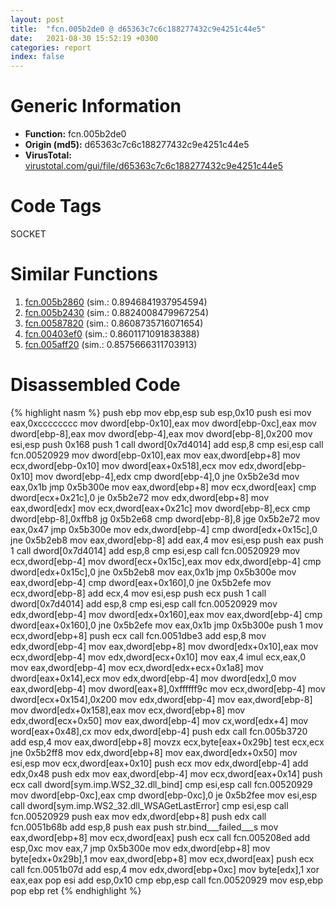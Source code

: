 ```yaml
---
layout: post
title:  "fcn.005b2de0 @ d65363c7c6c188277432c9e4251c44e5"
date:   2021-08-30 15:52:19 +0300
categories: report
index: false
---
```


# Generic Information
- **Function:** fcn.005b2de0
- **Origin (md5):** d65363c7c6c188277432c9e4251c44e5
- **VirusTotal:** [virustotal.com/gui/file/d65363c7c6c188277432c9e4251c44e5][virustotal_ref]

# Code Tags
<span class="tag" id="SOCKET">SOCKET</span>


# Similar Functions

1. [fcn.005b2860][similar_1_ref] (sim.: 0.8946841937954594)
2. [fcn.005b2430][similar_2_ref] (sim.: 0.8824008479967254)
3. [fcn.00587820][similar_3_ref] (sim.: 0.8608735716071654)
4. [fcn.00403ef0][similar_4_ref] (sim.: 0.8601171091838388)
5. [fcn.005aff20][similar_5_ref] (sim.: 0.8575666311703913)


# Disassembled Code

{% highlight nasm %}
push ebp
mov ebp,esp
sub esp,0x10
push esi
mov eax,0xcccccccc
mov dword[ebp-0x10],eax
mov dword[ebp-0xc],eax
mov dword[ebp-8],eax
mov dword[ebp-4],eax
mov dword[ebp-8],0x200
mov esi,esp
push 0x168
push 1
call dword[0x7d4014]
add esp,8
cmp esi,esp
call fcn.00520929
mov dword[ebp-0x10],eax
mov eax,dword[ebp+8]
mov ecx,dword[ebp-0x10]
mov dword[eax+0x518],ecx
mov edx,dword[ebp-0x10]
mov dword[ebp-4],edx
cmp dword[ebp-4],0
jne 0x5b2e3d
mov eax,0x1b
jmp 0x5b300e
mov eax,dword[ebp+8]
mov ecx,dword[eax]
cmp dword[ecx+0x21c],0
je 0x5b2e72
mov edx,dword[ebp+8]
mov eax,dword[edx]
mov ecx,dword[eax+0x21c]
mov dword[ebp-8],ecx
cmp dword[ebp-8],0xffb8
jg 0x5b2e68
cmp dword[ebp-8],8
jge 0x5b2e72
mov eax,0x47
jmp 0x5b300e
mov edx,dword[ebp-4]
cmp dword[edx+0x15c],0
jne 0x5b2eb8
mov eax,dword[ebp-8]
add eax,4
mov esi,esp
push eax
push 1
call dword[0x7d4014]
add esp,8
cmp esi,esp
call fcn.00520929
mov ecx,dword[ebp-4]
mov dword[ecx+0x15c],eax
mov edx,dword[ebp-4]
cmp dword[edx+0x15c],0
jne 0x5b2eb8
mov eax,0x1b
jmp 0x5b300e
mov eax,dword[ebp-4]
cmp dword[eax+0x160],0
jne 0x5b2efe
mov ecx,dword[ebp-8]
add ecx,4
mov esi,esp
push ecx
push 1
call dword[0x7d4014]
add esp,8
cmp esi,esp
call fcn.00520929
mov edx,dword[ebp-4]
mov dword[edx+0x160],eax
mov eax,dword[ebp-4]
cmp dword[eax+0x160],0
jne 0x5b2efe
mov eax,0x1b
jmp 0x5b300e
push 1
mov ecx,dword[ebp+8]
push ecx
call fcn.0051dbe3
add esp,8
mov edx,dword[ebp-4]
mov eax,dword[ebp+8]
mov dword[edx+0x10],eax
mov ecx,dword[ebp-4]
mov edx,dword[ecx+0x10]
mov eax,4
imul ecx,eax,0
mov eax,dword[ebp-4]
mov ecx,dword[edx+ecx+0x1a8]
mov dword[eax+0x14],ecx
mov edx,dword[ebp-4]
mov dword[edx],0
mov eax,dword[ebp-4]
mov dword[eax+8],0xffffff9c
mov ecx,dword[ebp-4]
mov dword[ecx+0x154],0x200
mov edx,dword[ebp-4]
mov eax,dword[ebp-8]
mov dword[edx+0x158],eax
mov ecx,dword[ebp+8]
mov edx,dword[ecx+0x50]
mov eax,dword[ebp-4]
mov cx,word[edx+4]
mov word[eax+0x48],cx
mov edx,dword[ebp-4]
push edx
call fcn.005b3720
add esp,4
mov eax,dword[ebp+8]
movzx ecx,byte[eax+0x29b]
test ecx,ecx
jne 0x5b2ff8
mov edx,dword[ebp+8]
mov eax,dword[edx+0x50]
mov esi,esp
mov ecx,dword[eax+0x10]
push ecx
mov edx,dword[ebp-4]
add edx,0x48
push edx
mov eax,dword[ebp-4]
mov ecx,dword[eax+0x14]
push ecx
call dword[sym.imp.WS2_32.dll_bind]
cmp esi,esp
call fcn.00520929
mov dword[ebp-0xc],eax
cmp dword[ebp-0xc],0
je 0x5b2fee
mov esi,esp
call dword[sym.imp.WS2_32.dll_WSAGetLastError]
cmp esi,esp
call fcn.00520929
push eax
mov edx,dword[ebp+8]
push edx
call fcn.0051b68b
add esp,8
push eax
push str.bind___failed___s
mov eax,dword[ebp+8]
mov ecx,dword[eax]
push ecx
call fcn.005208ed
add esp,0xc
mov eax,7
jmp 0x5b300e
mov edx,dword[ebp+8]
mov byte[edx+0x29b],1
mov eax,dword[ebp+8]
mov ecx,dword[eax]
push ecx
call fcn.0051b07d
add esp,4
mov edx,dword[ebp+0xc]
mov byte[edx],1
xor eax,eax
pop esi
add esp,0x10
cmp ebp,esp
call fcn.00520929
mov esp,ebp
pop ebp
ret
{% endhighlight %}


[similar_1_ref]: /report/fcn.005b2860@d65363c7c6c188277432c9e4251c44e5
[similar_2_ref]: /report/fcn.005b2430@d65363c7c6c188277432c9e4251c44e5
[similar_3_ref]: /report/fcn.00587820@d65363c7c6c188277432c9e4251c44e5
[similar_4_ref]: /report/fcn.00403ef0@3d0ec851566b617e7e4e75da3dd9651c
[similar_5_ref]: /report/fcn.005aff20@d65363c7c6c188277432c9e4251c44e5
[virustotal_ref]: https://www.virustotal.com/gui/file/d65363c7c6c188277432c9e4251c44e5